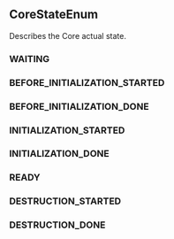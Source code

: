 ## CoreStateEnum

Describes the Core actual state.

### WAITING
### BEFORE_INITIALIZATION_STARTED
### BEFORE_INITIALIZATION_DONE
### INITIALIZATION_STARTED
### INITIALIZATION_DONE
### READY
### DESTRUCTION_STARTED
### DESTRUCTION_DONE
